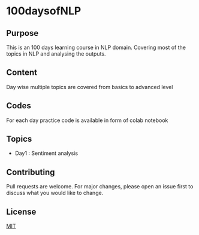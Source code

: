 # 100daysofNLP

## Purpose
This is an 100 days learning course in NLP domain. Covering most of the topics in NLP and analysing the outputs.
## Content
Day wise multiple topics are covered from basics to advanced level
## Codes
For each day practice code is available in form of colab notebook


## Topics

* Day1 : Sentiment analysis 


## Contributing
Pull requests are welcome. For major changes, please open an issue first to discuss what you would like to change.



## License
[MIT](https://choosealicense.com/licenses/mit/)
